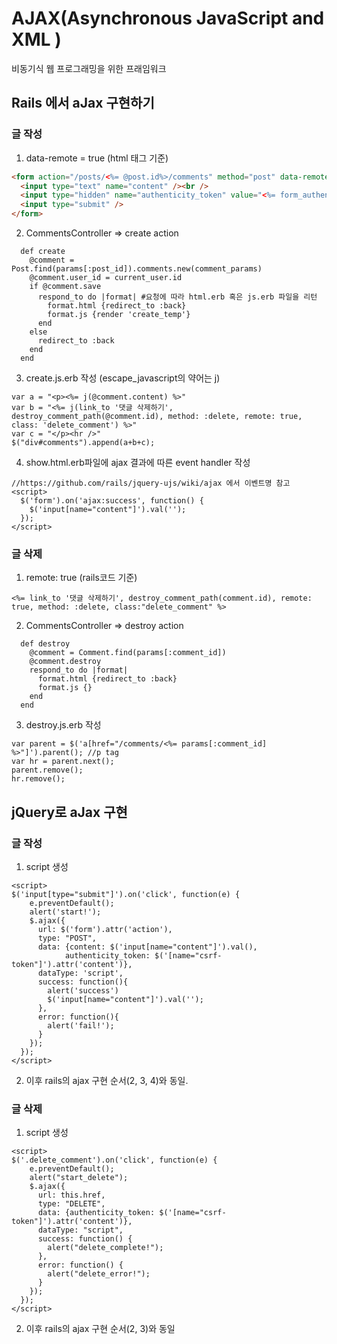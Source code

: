 # AJAX(Asynchronous JavaScript and XML )

비동기식 웹 프로그래밍을 위한 프래임워크



## Rails 에서 aJax 구현하기

### 글 작성

1. data-remote = true (html 태그 기준)

```html
<form action="/posts/<%= @post.id%>/comments" method="post" data-remote=true>
  <input type="text" name="content" /><br />
  <input type="hidden" name="authenticity_token" value="<%= form_authenticity_token %>">
  <input type="submit" />
</form>
```

2. CommentsController => create action

```
  def create
    @comment = Post.find(params[:post_id]).comments.new(comment_params)
    @comment.user_id = current_user.id
    if @comment.save
      respond_to do |format| #요청에 따라 html.erb 혹은 js.erb 파일을 리턴
        format.html {redirect_to :back}
        format.js {render 'create_temp'}
      end
    else
      redirect_to :back
    end
  end
```

3. create.js.erb 작성 (escape_javascript의 약어는 j)

```
var a = "<p><%= j(@comment.content) %>"
var b = "<%= j(link_to '댓글 삭제하기', destroy_comment_path(@comment.id), method: :delete, remote: true, class: 'delete_comment') %>"
var c = "</p><hr />"
$("div#comments").append(a+b+c);
```

4. show.html.erb파일에 ajax 결과에 따른 event handler 작성

```
//https://github.com/rails/jquery-ujs/wiki/ajax 에서 이벤트명 참고
<script>
  $('form').on('ajax:success', function() {
    $('input[name="content"]').val('');
  });
</script>
```



### 글 삭제

1. remote: true (rails코드 기준)

```
<%= link_to '댓글 삭제하기', destroy_comment_path(comment.id), remote: true, method: :delete, class:"delete_comment" %>
```

2.  CommentsController => destroy action

```
  def destroy
    @comment = Comment.find(params[:comment_id])
    @comment.destroy
    respond_to do |format|
      format.html {redirect_to :back}
      format.js {}
    end
  end
```

3. destroy.js.erb 작성

```
var parent = $('a[href="/comments/<%= params[:comment_id] %>"]').parent(); //p tag
var hr = parent.next();
parent.remove();
hr.remove();
```



## jQuery로 aJax 구현

### 글 작성

1. script 생성

```
<script>
$('input[type="submit"]').on('click', function(e) {
    e.preventDefault();
    alert('start!');
    $.ajax({
      url: $('form').attr('action'),
      type: "POST",
      data: {content: $('input[name="content"]').val(),
            authenticity_token: $('[name="csrf-token"]').attr('content')},
      dataType: 'script',
      success: function(){
        alert('success')
        $('input[name="content"]').val('');
      },
      error: function(){
        alert('fail!');
      }
    });
  });
</script>
```

2. 이후 rails의 ajax 구현 순서(2, 3, 4)와 동일.



### 글 삭제

1. script 생성

```
<script>
$('.delete_comment').on('click', function(e) {
    e.preventDefault();
    alert("start_delete");
    $.ajax({
      url: this.href,
      type: "DELETE",
      data: {authenticity_token: $('[name="csrf-token"]').attr('content')},
      dataType: "script",
      success: function() {
        alert("delete_complete!");
      },
      error: function() {
        alert("delete_error!");
      }
    });
  });
</script>
```

2. 이후 rails의 ajax 구현 순서(2, 3)와 동일